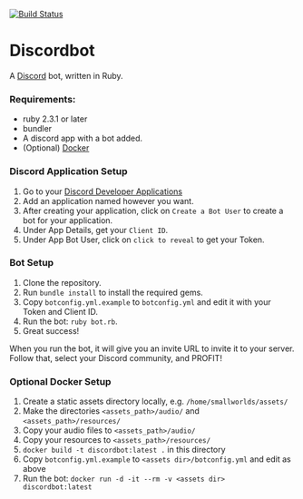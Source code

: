 [![Build Status](https://travis-ci.org/small-worlds/discordbot.svg?branch=master)](https://travis-ci.org/small-worlds/discordbot)

# Discordbot

A [Discord](https://discordapp.com) bot, written in Ruby.

### Requirements:

* ruby 2.3.1 or later
* bundler
* A discord app with a bot added.
* (Optional) [Docker](https://docker.io)

### Discord Application Setup

1. Go to your [Discord Developer Applications](https://discordapp.com/developers/applications/me)
2. Add an application named however you want.
3. After creating your application, click on `Create a Bot User` to create a bot for your application.
4. Under App Details, get your `Client ID`.
5. Under App Bot User, click on `click to reveal` to get your Token.

### Bot Setup

1. Clone the repository.
2. Run `bundle install` to install the required gems.
3. Copy `botconfig.yml.example` to `botconfig.yml` and edit it with your Token and Client ID.
4. Run the bot: `ruby bot.rb`.
5. Great success!

When you run the bot, it will give you an invite URL to invite it to your server. Follow that, select your Discord community, and PROFIT!

### Optional Docker Setup

1. Create a static assets directory locally, e.g. `/home/smallworlds/assets/`
2. Make the directories `<assets_path>/audio/` and `<assets_path>/resources/`
3. Copy your audio files to `<assets_path>/audio/`
3. Copy your resources to `<assets_path>/resources/`
4. `docker build -t discordbot:latest .` in this directory
5. Copy `botconfig.yml.example` to `<assets dir>/botconfig.yml` and edit as above
6. Run the bot: `docker run -d -it --rm -v <assets dir>  discordbot:latest`
